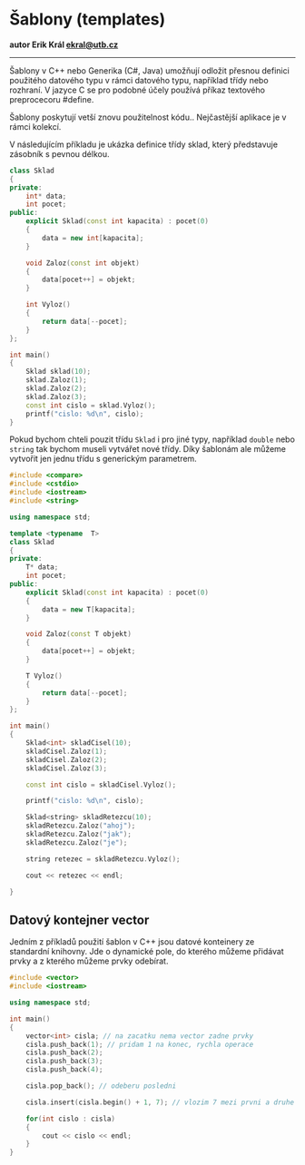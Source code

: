 # Šablony (templates)

**autor Erik Král ekral@utb.cz**

---

Šablony v C++ nebo Generika (C#, Java) umožňují odložit přesnou definici použitého datového typu v rámci datového typu, například třídy nebo rozhraní. V jazyce C se pro podobné účely používá příkaz textového preprocecoru #define.

Šablony poskytují vetší znovu použitelnost kódu.. Nejčastější aplikace je v rámci kolekcí.

V následujícím příkladu je ukázka definice třídy sklad, který představuje zásobník s pevnou délkou.

```c++
class Sklad
{
private:
    int* data;
    int pocet;
public:
    explicit Sklad(const int kapacita) : pocet(0)
    {
        data = new int[kapacita];
    }

    void Zaloz(const int objekt)
    {
        data[pocet++] = objekt;
    }

    int Vyloz()
    {
        return data[--pocet];
    }
};

int main()
{
    Sklad sklad(10);
    sklad.Zaloz(1);
    sklad.Zaloz(2);
    sklad.Zaloz(3);
    const int cislo = sklad.Vyloz();
    printf("cislo: %d\n", cislo);
}
```

Pokud bychom chteli pouzit třídu `Sklad` i pro jiné typy, například `double` nebo `string` tak bychom museli vytvářet nové třídy. Díky šablonám ale můžeme vytvořit jen jednu třídu s generickým parametrem.

```c++
#include <compare>
#include <cstdio>
#include <iostream>
#include <string>

using namespace std;

template <typename  T>
class Sklad
{
private:
    T* data;
    int pocet;
public:
    explicit Sklad(const int kapacita) : pocet(0)
    {
        data = new T[kapacita];
    }

    void Zaloz(const T objekt)
    {
        data[pocet++] = objekt;
    }

    T Vyloz()
    {
        return data[--pocet];
    }
};

int main()
{
    Sklad<int> skladCisel(10);
    skladCisel.Zaloz(1);
    skladCisel.Zaloz(2);
    skladCisel.Zaloz(3);

    const int cislo = skladCisel.Vyloz();

    printf("cislo: %d\n", cislo);

    Sklad<string> skladRetezcu(10);
    skladRetezcu.Zaloz("ahoj");
    skladRetezcu.Zaloz("jak");
    skladRetezcu.Zaloz("je");

    string retezec = skladRetezcu.Vyloz();

    cout << retezec << endl;

}
```

## Datový kontejner vector

Jedním z příkladů použití šablon v C++ jsou datové konteinery ze standardní knihovny. Jde o dynamické pole, do kterého můžeme přidávat prvky a z kterého můžeme prvky odebírat.

```c++
#include <vector>
#include <iostream>

using namespace std;

int main()
{
    vector<int> cisla; // na zacatku nema vector zadne prvky
    cisla.push_back(1); // pridam 1 na konec, rychla operace
    cisla.push_back(2);
    cisla.push_back(3);
    cisla.push_back(4);

    cisla.pop_back(); // odeberu posledni

    cisla.insert(cisla.begin() + 1, 7); // vlozim 7 mezi prvni a druhe cislo, pomalejsi operace

    for(int cislo : cisla)
    {
        cout << cislo << endl;
    }
}
```
